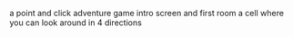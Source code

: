 a point and click adventure game
intro screen and first room a cell where you can look around in 4 directions

